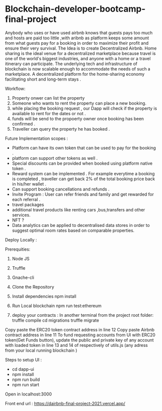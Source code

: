 # Blockchain-developer-bootcamp-final-project

Anybody who uses or have used airbnb knows that guests pays too much and hosts are paid too little ,with aribnb as platform keeps some amount from what guests pay for a booking in order to maximize their profit and ensure their very survival. 
The Idea is to create Decentralized Airbnb. Home sharing is the ideal venue for a decentralized marketplace because travel is one of the world's biggest industries, and anyone with a home or a travel itinerary can participate. The underlying tech and infrastructure of blockchain is now scalable enough to accommodate the needs of such a marketplace. A decentralized platform for the home-sharing economy facilitating short and long-term stays .


Workflow:
1) Property onwer can list the property 
2) Someone who wants to rent the property can place a new booking.
3) while placing the booking request , our Dapp will check if the property is available to rent for the dates or not .
4) funds will be send to the propoerty owner once booking has been confirmed .
5) Traveller can query the property he has booked .

Future Implementation scopes : 
- Platform can have its own token that can be used to pay for the booking .
- platform can support other tokens as well .
- Special discounts can be provided when booked using platform native token .
- Reward system can be implemented . For example everytime a booking is completed , traveller can get back 2% of the total booking price back in his/her wallet .
- Can support booking cancellations and refunds . 
- Invite Program : User can refer friends and family and get rewarded for each referral .
- travel packages
- additional travel products like renting cars ,bus,transfers and other services.
- NFT ?
- Data analytics can be  applied to decentralised data stores in order to suggest optimal room rates based on comparable properties.



Deploy Locally :

Prerequities:
1) Node JS
2) Truffle
3) Gnache-cli


1) Clone the Repository
2) Install dependencies
  npm install
 3) Run Local blockchain 
 npm run test:ethereum
 
 4) deploy your contracts :
   In another terminal from the project root folder:
   truffle compile 
   cd migrations
   truffle migrate
  
 Copy paste the ERC20 token contract address in line 12
 Copy paste Airbnb contract address in line 11
 To fund requesting accounts from UI with ERC20 token(Get Funds button), update the public and private key of any account with loaded token in line 13 and 14 of respectively of utils.js (any adress from your local running blockchain )
 
  Steps to setup UI :
- cd dapp-ui
- npm install
- npm run build
- npm run start

Open in localhost:3000


Front end url :
https://dairbnb-final-project-2021.vercel.app/
